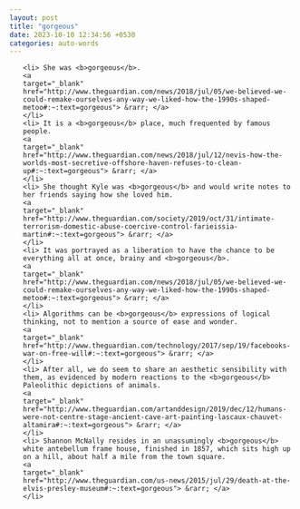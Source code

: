 ```yaml
---
layout: post
title: "gorgeous"
date: 2023-10-10 12:34:56 +0530
categories: auto-words
---
```

<ol>

    <li> She was <b>gorgeous</b>.
    <a 
    target="_blank" 
    href="http://www.theguardian.com/news/2018/jul/05/we-believed-we-could-remake-ourselves-any-way-we-liked-how-the-1990s-shaped-metoo#:~:text=gorgeous"> &rarr; </a>
    </li>
    <li> It is a <b>gorgeous</b> place, much frequented by famous people.
    <a 
    target="_blank" 
    href="http://www.theguardian.com/news/2018/jul/12/nevis-how-the-worlds-most-secretive-offshore-haven-refuses-to-clean-up#:~:text=gorgeous"> &rarr; </a>
    </li>
    <li> She thought Kyle was <b>gorgeous</b> and would write notes to her friends saying how she loved him.
    <a 
    target="_blank" 
    href="http://www.theguardian.com/society/2019/oct/31/intimate-terrorism-domestic-abuse-coercive-control-farieissia-martin#:~:text=gorgeous"> &rarr; </a>
    </li>
    <li> It was portrayed as a liberation to have the chance to be everything all at once, brainy and <b>gorgeous</b>.
    <a 
    target="_blank" 
    href="http://www.theguardian.com/news/2018/jul/05/we-believed-we-could-remake-ourselves-any-way-we-liked-how-the-1990s-shaped-metoo#:~:text=gorgeous"> &rarr; </a>
    </li>
    <li> Algorithms can be <b>gorgeous</b> expressions of logical thinking, not to mention a source of ease and wonder.
    <a 
    target="_blank" 
    href="http://www.theguardian.com/technology/2017/sep/19/facebooks-war-on-free-will#:~:text=gorgeous"> &rarr; </a>
    </li>
    <li> After all, we do seem to share an aesthetic sensibility with them, as evidenced by modern reactions to the <b>gorgeous</b> Paleolithic depictions of animals.
    <a 
    target="_blank" 
    href="http://www.theguardian.com/artanddesign/2019/dec/12/humans-were-not-centre-stage-ancient-cave-art-painting-lascaux-chauvet-altamira#:~:text=gorgeous"> &rarr; </a>
    </li>
    <li> Shannon McNally resides in an unassumingly <b>gorgeous</b> white antebellum frame house, finished in 1857, which sits high up on a hill, about half a mile from the town square.
    <a 
    target="_blank" 
    href="http://www.theguardian.com/us-news/2015/jul/29/death-at-the-elvis-presley-museum#:~:text=gorgeous"> &rarr; </a>
    </li>